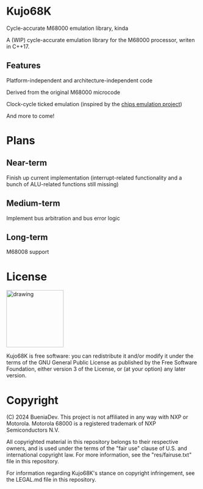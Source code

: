 # Kujo68K

Cycle-accurate M68000 emulation library, kinda

A (WIP) cycle-accurate emulation library for the M68000 processor, writen in C++17.

## Features

Platform-independent and architecture-independent code

Derived from the original M68000 microcode

Clock-cycle ticked emulation (inspired by the [chips emulation project](https://github.com/floooh/chips/tree/master))

And more to come!


# Plans

## Near-term

Finish up current implementation (interrupt-related functionality and a bunch of ALU-related functions still missing)

## Medium-term

Implement bus arbitration and bus error logic

## Long-term

M68008 support

# License

<img src="https://www.gnu.org/graphics/gplv3-127x51.png" alt="drawing" width="150"/>

Kujo68K is free software: you can redistribute it and/or modify it under the terms of the GNU General Public License as published by the Free Software Foundation, either version 3 of the License, or (at your option) any later version.


# Copyright

(C) 2024 BueniaDev. This project is not affiliated in any way with NXP or Motorola. Motorola 68000 is a registered trademark of NXP Semiconductors N.V.

All copyrighted material in this repository belongs to their respective owners, and is used under the terms of the "fair use" clause of U.S. and international copyright law. For more information, see the "res/fairuse.txt" file in this repository.

For information regarding Kujo68K's stance on copyright infringement, see the LEGAL.md file in this repository.



